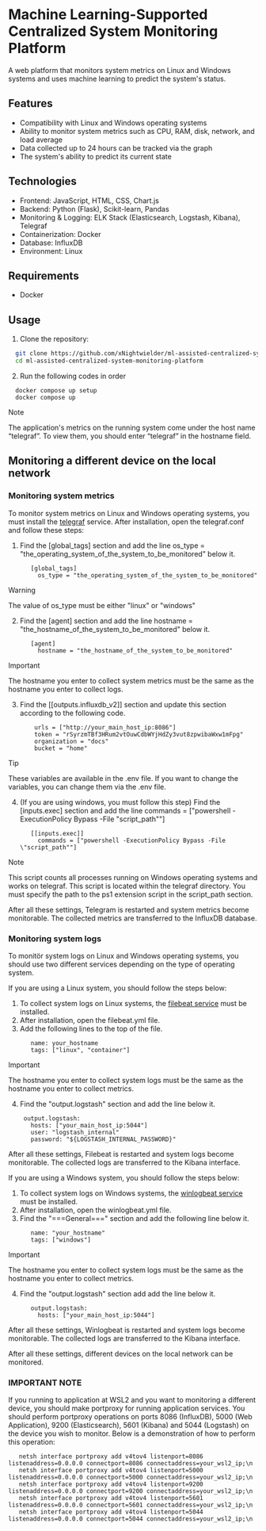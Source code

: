 # Machine Learning-Supported Centralized System Monitoring Platform

A web platform that monitors system metrics on Linux and Windows systems and uses machine learning to predict the system's status.

## Features

* Compatibility with Linux and Windows operating systems
* Ability to monitor system metrics such as CPU, RAM, disk, network, and load average
* Data collected up to 24 hours can be tracked via the graph
* The system's ability to predict its current state

## Technologies
* Frontend: JavaScript, HTML, CSS, Chart.js
* Backend: Python (Flask), Scikit-learn, Pandas
* Monitoring & Logging: ELK Stack (Elasticsearch, Logstash, Kibana), Telegraf
* Containerization: Docker
* Database: InfluxDB
* Environment: Linux

## Requirements
* Docker

## Usage

1. Clone the repository:
 ```bash
   git clone https://github.com/xNightwielder/ml-assisted-centralized-system-monitoring-platform.git
   cd ml-assisted-centralized-system-monitoring-platform
```
2. Run the following codes in order
```
  docker compose up setup
  docker compose up
```

> [!NOTE]
> The application's metrics on the running system come under the host name “telegraf”. To view them, you should enter “telegraf” in the hostname field.

## Monitoring a different device on the local network

### Monitoring system metrics

To monitor system metrics on Linux and Windows operating systems, you must install the [telegraf](https://docs.influxdata.com/telegraf/v1/install/) service.
After installation, open the telegraf.conf and follow these steps:
  1. Find the [global_tags] section and add the line os_type = "the_operating_system_of_the_system_to_be_monitored" below it. 
     ```
        [global_tags]
  	      os_type = "the_operating_system_of_the_system_to_be_monitored"
     ```
  > [!WARNING]
  > The value of os_type must be either "linux" or "windows"
  
  2. Find the [agent] section and add the line hostname = "the_hostname_of_the_system_to_be_monitored" below it.
     ```
        [agent]
          hostname = "the_hostname_of_the_system_to_be_monitored"
     ```
  > [!IMPORTANT]
  > The hostname you enter to collect system metrics must be the same as the hostname you enter to collect logs.

  3. Find the [[outputs.influxdb_v2]] section and update this section according to the following code.
     ```
         urls = ["http://your_main_host_ip:8086"]
         token = "rSyrzmTBf3HRum2vtOuwCdbWYjHdZy3vut8zpwibaWxw1mFpg"
         organization = "docs"
         bucket = "home"
     ```
  > [!TIP]
  > These variables are available in the .env file. If you want to change the variables, you can change them via the .env file.

  4. (If you are using windows, you must follow this step) Find the [inputs.exec] section and add the line commands = ["powershell -ExecutionPolicy Bypass -File \"script_path""]
     ```
        [[inputs.exec]]
          commands = ["powershell -ExecutionPolicy Bypass -File \"script_path""]
     ```
  > [!NOTE]
  > This script counts all processes running on Windows operating systems and works on telegraf. This script is located within the telegraf directory. You must specify the path to the ps1 extension script in the script_path section. 

After all these settings, Telegram is restarted and system metrics become monitorable. The collected metrics are transferred to the InfluxDB database.


### Monitoring system logs

To monitör system logs on Linux and Windows operating systems, you should use two different services depending on the type of operating system.

If you are using a Linux system, you should follow the steps below:
  1. To collect system logs on Linux systems, the [filebeat service](https://www.elastic.co/docs/reference/beats/filebeat/filebeat-installation-configuration) must be installed.
  2. After installation, open the filebeat.yml file.
  3. Add the following lines to the top of the file.
     ```
        name: your_hostname
	    tags: ["linux", "container"]
     ```
  > [!IMPORTANT]
  > The hostname you enter to collect system logs must be the same as the hostname you enter to collect metrics.
  4. Find the "output.logstash" section and add the line below it.
     ```
      output.logstash:
  	    hosts: ["your_main_host_ip:5044"]
  	    user: "logstash_internal"
  	    password: "${LOGSTASH_INTERNAL_PASSWORD}"
     ```
After all these settings, Filebeat is restarted and system logs become monitorable. The collected logs are transferred to the Kibana interface.

If you are using a Windows system, you should follow the steps below:
  1. To collect system logs on Windows systems, the [winlogbeat service](https://www.elastic.co/docs/reference/beats/winlogbeat/winlogbeat-installation-configuration) must be installed.
  2. After installation, open the winlogbeat.yml file.
  3. Find the "===General===" section and add the following line below it.
     ```
        name: "your_hostname"
        tags: ["windows"]
     ```
  > [!IMPORTANT]
  > The hostname you enter to collect system logs must be the same as the hostname you enter to collect metrics.
  4. Find the "output.logstash" section add add the line below it.
     ```
		output.logstash:
          hosts: ["your_main_host_ip:5044"]
     ```
After all these settings, Winlogbeat is restarted and system logs become monitorable. The collected logs are transferred to the Kibana interface.

After all these settings, different devices on the local network can be monitored.

### IMPORTANT NOTE
 If you running to application at WSL2 and you want to monitoring a different device, you should make portproxy for running application services.
 You should perform portproxy operations on ports 8086 (InfluxDB), 5000 (Web Application), 9200 (Elasticsearch), 5601 (Kibana) and 5044 (Logstash) on the device you wish to monitor. Below is a demonstration of how to perform this operation:
 ```
 	netsh interface portproxy add v4tov4 listenport=8086 listenaddress=0.0.0.0 connectport=8086 connectaddress=your_wsl2_ip;\n
 	netsh interface portproxy add v4tov4 listenport=5000 listenaddress=0.0.0.0 connectport=5000 connectaddress=your_wsl2_ip;\n
 	netsh interface portproxy add v4tov4 listenport=9200 listenaddress=0.0.0.0 connectport=9200 connectaddress=your_wsl2_ip;\n
 	netsh interface portproxy add v4tov4 listenport=5601 listenaddress=0.0.0.0 connectport=5601 connectaddress=your_wsl2_ip;\n
 	netsh interface portproxy add v4tov4 listenport=5044 listenaddress=0.0.0.0 connectport=5044 connectaddress=your_wsl2_ip;\n
```


